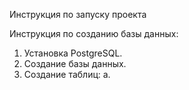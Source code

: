 Инструкция по запуску проекта

Инструкция по созданию базы данных:
1. Установка PostgreSQL.
2. Создание базы данных.
3. Создание таблиц:
   а. 
